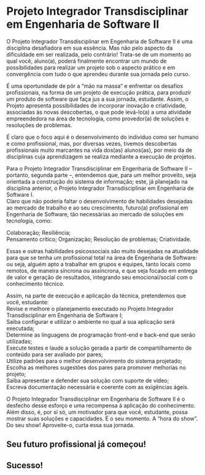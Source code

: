 # Projeto Integrador Transdisciplinar em Engenharia de Software II

O Projeto Integrador Transdisciplinar em Engenharia de Software II é uma disciplina desafiadora em sua essência. Mas não pelo aspecto da dificuldade em ser realizada, pelo contrário! Trata-se de um momento ao qual você, aluno(a), poderá finalmente encontrar um mundo de possibilidades para realizar um projeto sob o aspecto prático e em convergência com tudo o que aprendeu durante sua jornada pelo curso.

É uma oportunidade de pôr a “mão na massa” e enfrentar os desafios profissionais, na forma de um projeto de execução prática, para produzir um produto de software que faça jus a  sua jornada, estudante. Assim, o Projeto apresenta possibilidades de incorporar inovação e criatividade, associadas às novas descobertas, o  que pode levá-lo(a) a uma atividade empreendedora na área de tecnologia, como provedor(a) de soluções e resoluções de problemas.

É claro que o foco aqui é o desenvolvimento do indivíduo como ser humano e como profissional, mas, por diversas vezes, tivemos descobertas profissionais muito marcantes na vida dos(as) alunos(as), por meio da de disciplinas  cuja aprendizagem se realiza mediante a execução de projetos.

Para o Projeto Integrador Transdisciplinar em Engenharia de Software II – portanto, segunda parte –, entendemos que, para um melhor proveito, seja orientada a construção do sistema de informação; este, já planejado na disciplina anterior, o Projeto Integrador Transdisciplinar em Engenharia de Software I.    
Claro que não poderia faltar o desenvolvimento de habilidades desejadas ao mercado de trabalho e ao seu crescimento, futuro(a)  profissional em Engenharia de Software, tão necessárias ao mercado de soluções em tecnologia, como:

Colaboração;
Resiliência;    
Pensamento crítico;
Organização;
Resolução de problemas;
Criatividade.

Essas e outras habilidades psicossociais são muito desejadas na atualidade para que se tenha um profissional total na área de Engenharia de Software: ou seja, alguém apto a trabalhar em grupos e equipes, tanto locais como remotos, de maneira síncrona ou assíncrona, e que seja focado em entrega de valor e geração de resultados, integrando seu emocional/social com o conhecimento técnico.

Assim, na parte de execução e aplicação da técnica, pretendemos que você, estudante:    
Revise e melhore o planejamento executado no Projeto Integrador Transdisciplinar em Engenharia de Software I;    
Saiba configurar e utilizar o ambiente no qual a sua aplicação será executada;    
Determine as linguagens de programação front-end e back-end que serão utilizadas;    
Execute testes e laude a solução gerada a partir de compartilhamento de conteúdo para ser avaliado por pares;    
Utilize padrões para o melhor desenvolvimento do sistema projetado;    
Escolha as melhores sugestões dos pares para promover melhorias no projeto;    
Saiba apresentar e defender sua solução com suporte de vídeo;    
Escreva documentação necessária e coerente com as exigências ágeis.

O Projeto Integrador Transdisciplinar em Engenharia de Software II é o desfecho desse esforço e uma recompensa à aplicação do conhecimento. Além disso, é, por si só, um motivador para que você, estudante, possa mostrar suas soluções e capacidades.
É o seu momento. A “hora do show”. Do seu show! Aproveite-o, curta essa sua jornada.

## Seu futuro profissional já começou!
## Sucesso!
